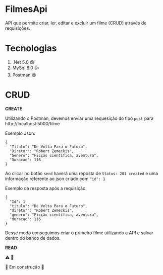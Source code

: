 # FilmesApi

API que permite criar, ler, editar e excluir um filme (CRUD) através de requisições.

# Tecnologias

1. .Net 5.0 :scream:
2. MySql 8.0 :+1:
3. Postman :smiley:

# CRUD

**CREATE**

Utilizando o Postman, devemos enviar uma requesição do tipo `post` para http://localhost:5000/filme

Exemplo Json:

    {
      "Titulo": "De Volta Para o Futuro",
      "Diretor": "Robert Zemeckis",
      "Genero": "Ficção científica, aventura",
      "Duracao": 116
    }

Ao clicar no botão `send` haverá uma reposta de `Status: 201 created` e uma informação referente ao json criado com `"id": 1`

Exemplo da resposta após a requisição:

    {
      "Id": 1
      "titulo": "De Volta Para o Futuro",
      "diretor": "Robert Zemeckis",
      "genero": "Ficção científica, aventura",
      "duracao": 116
    }
    
Desse modo conseguimos criar o primeiro filme utilizando a API e salvar dentro do banco de dados.

**READ**

:warning: :runner: 

:construction: Em construção :construction: 
